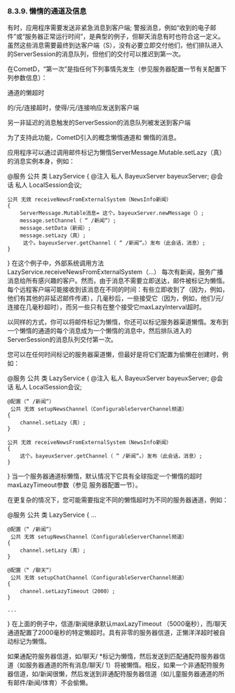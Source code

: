 ### 8.3.9. 懒惰的通道及信息
有时，应用程序需要发送非紧急消息到客户端; 警报消息，例如“收到的电子邮件”或“服务器正常运行时间”，是典型的例子，但聊天消息有时也符合这一定义。虽然这些消息需要最终到达客户端（S），没有必要立即交付他们，他们排队进入的ServerSession的消息队列，但他们的交付可以推迟到第一次。

在CometD，“第一次”是指任何下列事情先发生（参见服务器配置一节有关配置下列参数信息）：

通道的懒超时

的/元/连接超时，使得/元/连接响应发送到客户端

另一非延迟的消息触发的ServerSession的消息队列被发送到客户端

为了支持此功能，CometD引入的概念懒惰通道和 懒惰的消息。

应用程序可以通过调用邮件标记为懒惰ServerMessage.Mutable.setLazy（真） 的消息实例本身，例如：

@服务
公共 类 LazyService
{
    @注入
    私人 BayeuxServer bayeuxServer;
     @会话
    私人 LocalSession会议;

    公共 无效 receiveNewsFromExternalSystem（NewsInfo新闻）
    {
        ServerMessage.Mutable消息= 这个。bayeuxServer.newMessage（）;
        message.setChannel（ “ /新闻“）;
        message.setData（新闻）;
        message.setLazy（真）;
         这个。bayeuxServer.getChannel（ “ /新闻“。）发布（此会话，消息）;
    }
}
在这个例子中，外部系统调用方法LazyService.receiveNewsFromExternalSystem（...） 每次有新闻，服务广播消息给所有感兴趣的客户。然而，由于消息不需要立即送达，邮件被标记为懒惰。每个远程客户端可能接收到该消息在不同的时间：有些立即收到了（因为，例如，他们有其他的非延迟邮件传递），几毫秒后，一些接受它（因为，例如，他们/元/连接在几毫秒超时），而另一些只有在整个接受它maxLazyInterval超时。

以同样的方式，你可以将邮件标记为懒惰，你还可以标记服务器渠道懒惰。发布到一个懒惰的通道的每个消息成为一个懒惰的消息中，然后排队进入的ServerSession的消息队列交付第一次。

您可以在任何时间标记的服务器渠道懒，但最好是将它们配置为偷懒在创建时，例如：

@服务
公共 类 LazyService
{
    @注入
    私人 BayeuxServer bayeuxServer;
     @会话
    私人 LocalSession会议;

    @配置（“ /新闻“）
     公共 无效 setupNewsChannel（ConfigurableServerChannel频道）
    {
        channel.setLazy（真）;
    }

    公共 无效 receiveNewsFromExternalSystem（NewsInfo新闻）
    {
        这个。bayeuxServer.getChannel（ “ /新闻“。）发布（此会话，消息）;
    }
}
当一个服务器通道标懒惰，默认情况下它具有全球指定一个懒惰的超时maxLazyTimeout参数（参见 服务器配置一节）。

在更复杂的情况下，您可能需要指定不同的懒惰超时为不同的服务器通道，例如：

@服务
公共 类 LazyService
{
    ...

    @配置（“ /新闻“）
     公共 无效 setupNewsChannel（ConfigurableServerChannel频道）
    {
        channel.setLazy（真）;
    }

    @配置（“ /聊天“）
     公共 无效 setupChatChannel（ConfigurableServerChannel频道）
    {
        channel.setLazyTimeout（2000）;
    }

    ...
}
在上面的例子中，信道/新闻继承默认maxLazyTimeout （5000毫秒），而/聊天通道配置了2000毫秒的特定懒超时。具有非零的服务器信道，正懒洋洋超时被自动标记为懒惰。

如果通配符服务器信道，如/聊天/ *标记为懒惰，然后发送到匹配通配符服务器信道（如服务器通道的所有消息/聊天/ 1）将被懒惰。相反，如果一个非通配符服务器信道，如/新闻很懒，然后发送到非通配符服务器信道（如儿童服务器通道的所有邮件/新闻/体育）不会偷懒。
